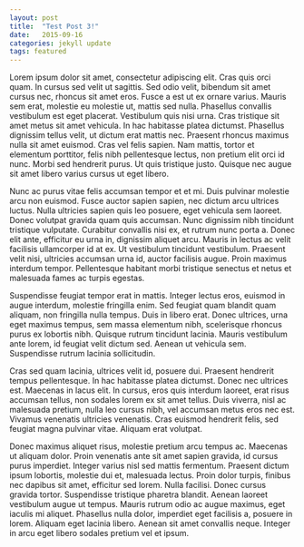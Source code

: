 ```yaml
---
layout: post
title:  "Test Post 3!"
date:   2015-09-16
categories: jekyll update
tags: featured
---
```

Lorem ipsum dolor sit amet, consectetur adipiscing elit. Cras quis orci quam. In cursus sed velit ut sagittis. Sed odio velit, bibendum sit amet cursus nec, rhoncus sit amet eros. Fusce a est ut ex ornare varius. Mauris sem erat, molestie eu molestie ut, mattis sed nulla. Phasellus convallis vestibulum est eget placerat. Vestibulum quis nisi urna. Cras tristique sit amet metus sit amet vehicula. In hac habitasse platea dictumst. Phasellus dignissim tellus velit, ut dictum erat mattis nec. Praesent rhoncus maximus nulla sit amet euismod. Cras vel felis sapien. Nam mattis, tortor et elementum porttitor, felis nibh pellentesque lectus, non pretium elit orci id nunc. Morbi sed hendrerit purus. Ut quis tristique justo. Quisque nec augue sit amet libero varius cursus ut eget libero.

Nunc ac purus vitae felis accumsan tempor et et mi. Duis pulvinar molestie arcu non euismod. Fusce auctor sapien sapien, nec dictum arcu ultrices luctus. Nulla ultricies sapien quis leo posuere, eget vehicula sem laoreet. Donec volutpat gravida quam quis accumsan. Nunc dignissim nibh tincidunt tristique vulputate. Curabitur convallis nisi ex, et rutrum nunc porta a. Donec elit ante, efficitur eu urna in, dignissim aliquet arcu. Mauris in lectus ac velit facilisis ullamcorper id at ex. Ut vestibulum tincidunt vestibulum. Praesent velit nisi, ultricies accumsan urna id, auctor facilisis augue. Proin maximus interdum tempor. Pellentesque habitant morbi tristique senectus et netus et malesuada fames ac turpis egestas.

Suspendisse feugiat tempor erat in mattis. Integer lectus eros, euismod in augue interdum, molestie fringilla enim. Sed feugiat quam blandit quam aliquam, non fringilla nulla tempus. Duis in libero erat. Donec ultrices, urna eget maximus tempus, sem massa elementum nibh, scelerisque rhoncus purus ex lobortis nibh. Quisque rutrum tincidunt lacinia. Mauris vestibulum ante lorem, id feugiat velit dictum sed. Aenean ut vehicula sem. Suspendisse rutrum lacinia sollicitudin.

Cras sed quam lacinia, ultrices velit id, posuere dui. Praesent hendrerit tempus pellentesque. In hac habitasse platea dictumst. Donec nec ultrices est. Maecenas in lacus elit. In cursus, eros quis interdum laoreet, erat risus accumsan tellus, non sodales lorem ex sit amet tellus. Duis viverra, nisl ac malesuada pretium, nulla leo cursus nibh, vel accumsan metus eros nec est. Vivamus venenatis ultricies venenatis. Cras euismod hendrerit felis, sed feugiat magna pulvinar vitae. Aliquam erat volutpat.

Donec maximus aliquet risus, molestie pretium arcu tempus ac. Maecenas ut aliquam dolor. Proin venenatis ante sit amet sapien gravida, id cursus purus imperdiet. Integer varius nisl sed mattis fermentum. Praesent dictum ipsum lobortis, molestie dui et, malesuada lectus. Proin dolor turpis, finibus nec dapibus sit amet, efficitur sed lorem. Nulla facilisi. Donec cursus gravida tortor. Suspendisse tristique pharetra blandit. Aenean laoreet vestibulum augue ut tempus. Mauris rutrum odio ac augue maximus, eget iaculis mi aliquet. Phasellus nulla dolor, imperdiet eget facilisis a, posuere in lorem. Aliquam eget lacinia libero. Aenean sit amet convallis neque. Integer in arcu eget libero sodales pretium vel et ipsum.

